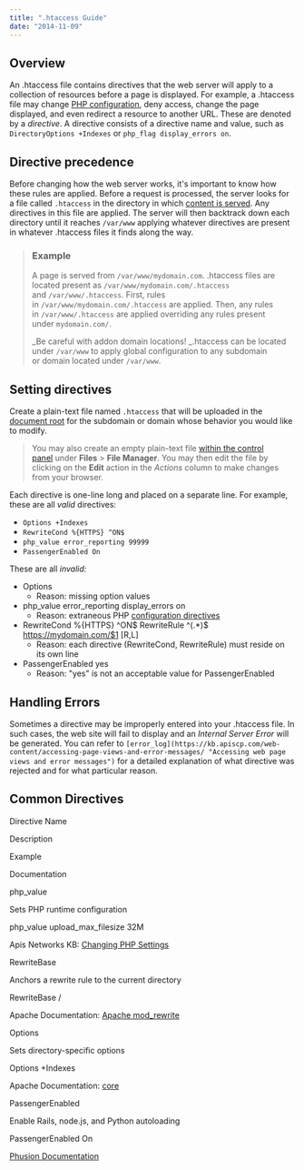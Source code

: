 ```yaml
---
title: ".htaccess Guide"
date: "2014-11-09"
---
```


## Overview

An .htaccess file contains directives that the web server will apply to a collection of resources before a page is displayed. For example, a .htaccess file may change [PHP configuration](https://kb.apiscp.com/php/changing-php-settings/ "Changing PHP settings"), deny access, change the page displayed, and even redirect a resource to another URL. These are denoted by a _directive_. A directive consists of a directive name and value, such as `DirectoryOptions +Indexes` or `php_flag display_errors on`.

## Directive precedence

Before changing how the web server works, it's important to know how these rules are applied. Before a request is processed, the server looks for a file called `.htaccess` in the directory in which [content is served](https://kb.apiscp.com/web-content/where-is-site-content-served-from/ "Where is site content served from?"). Any directives in this file are applied. The server will then backtrack down each directory until it reaches `/var/www` applying whatever directives are present in whatever .htaccess files it finds along the way.

> ### Example
> 
> A page is served from `/var/www/mydomain.com`. .htaccess files are located present as `/var/www/mydomain.com/.htaccess` and `/var/www/.htaccess`. First, rules in `/var/www/mydomain.com/.htaccess` are applied. Then, any rules in `/var/www/.htaccess` are applied overriding any rules present under `mydomain.com/`.
> 
> _Be careful with addon domain locations! _.htaccess can be located under `/var/www` to apply global configuration to any subdomain or domain located under `/var/www`.

## Setting directives

Create a plain-text file named `.htaccess` that will be uploaded in the [document root](https://kb.apiscp.com/web-content/where-is-site-content-served-from/ "Where is site content served from?") for the subdomain or domain whose behavior you would like to modify.

> You may also create an empty plain-text file [within the control panel](https://kb.apiscp.com/control-panel/creating-empty-files/ "Creating empty files") under **Files** > **File Manager**. You may then edit the file by clicking on the **Edit** action in the _Actions_ column to make changes from your browser.

Each directive is one-line long and placed on a separate line. For example, these are all _valid_ directives:

- `Options +Indexes`
- `RewriteCond %{HTTPS} ^ON$`
- `php_value error_reporting 99999`
- `PassengerEnabled On`

These are all _invalid:_

- Options
    - Reason: missing option values
- php\_value error\_reporting display\_errors on
    - Reason: extraneous PHP [configuration directives](https://kb.apiscp.com/php/changing-php-settings/ "Changing PHP settings")
- RewriteCond %{HTTPS} ^ON$ RewriteRule ^(.\*)$ https://mydomain.com/$1 \[R,L\]
    - Reason: each directive (RewriteCond, RewriteRule) must reside on its own line
- PassengerEnabled yes
    - Reason: "yes" is not an acceptable value for PassengerEnabled

## Handling Errors

Sometimes a directive may be improperly entered into your .htaccess file. In such cases, the web site will fail to display and an _Internal Server Error_ will be generated. You can refer to `[error_log](https://kb.apiscp.com/web-content/accessing-page-views-and-error-messages/ "Accessing web page views and error messages")` for a detailed explanation of what directive was rejected and for what particular reason.

## Common Directives

Directive Name

Description

Example

Documentation

php\_value

Sets PHP runtime configuration

php\_value upload\_max\_filesize 32M

Apis Networks KB: [Changing PHP Settings](https://kb.apiscp.com/php/changing-php-settings/ "Changing PHP settings")

RewriteBase

Anchors a rewrite rule to the current directory

RewriteBase /

Apache Documentation: [Apache mod\_rewrite](http://httpd.apache.org/docs/2.2/rewrite/)

Options

Sets directory-specific options

Options +Indexes

Apache Documentation: [core](http://httpd.apache.org/docs/current/mod/core.html#options)

PassengerEnabled

Enable Rails, node.js, and Python autoloading

PassengerEnabled On

[Phusion Documentation](https://www.phusionpassenger.com/documentation/Users%20guide%20Apache.html#PassengerEnabled)
